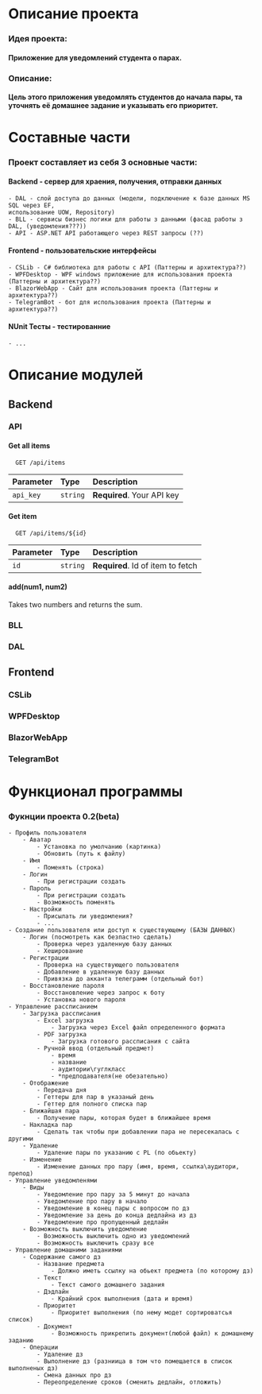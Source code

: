 # Описание проекта

### **Идея проекта:**
#### Приложение для уведомлений студента о парах.

### **Описание:**
#### Цель этого приложения уведомлять студентов до начала пары, та уточнять её домашнее задание и указывать его приоритет.

# Составные части

### Проект составляет из себя 3 основные части:

#### Backend - сервер для храения, получения, отправки данных

	- DAL - слой доступа до данных (модели, подключение к базе данных MS SQL через EF,
	использование UOW, Repository)
    - BLL - сервисы бизнес логики для работы з данными (фасад работы з DAL, (уведомления???))
	- API - ASP.NET API работающего через REST запросы (??)  

#### Frontend - пользовательские интерфейсы

	- СSLib - С# библиотека для работы с API (Паттерны и архитектура??)
    - WPFDesktop - WPF windows приложение для использования проекта (Паттерны и архитектура??)
	- BlazorWebApp - Сайт для использования проекта (Паттерны и архитектура??)
	- TelegramBot - бот для использования проекта (Паттерны и архитектура??)

#### NUnit Тесты - тестированние
	- ...

# Описание модулей

## **Backend**

### API

#### Get all items

```http
  GET /api/items
```

| Parameter | Type     | Description                |
| :-------- | :------- | :------------------------- |
| `api_key` | `string` | **Required**. Your API key |

#### Get item

```http
  GET /api/items/${id}
```

| Parameter | Type     | Description                       |
| :-------- | :------- | :-------------------------------- |
| `id`      | `string` | **Required**. Id of item to fetch |

#### add(num1, num2)

Takes two numbers and returns the sum.


### BLL


### DAL


## **Frontend**



### СSLib


### WPFDesktop


### BlazorWebApp


### TelegramBot




# Функционал программы

### **Фукнции проекта** 0.2(beta)
	- Профиль пользователя
		- Аватар
			- Установка по умолчанию (картинка)
			- Обновить (путь к файлу)
		- Имя
			- Поменять (строка)
		- Логин
			- При регистрации создать
		- Пароль
			- При регистрации создать
			- Возможность поменять
		- Настройки
			- Присылать ли уведомления?
			- ...
	- Создание пользователя или доступ к существующему (БАЗЫ ДАННЫХ)
		- Логин (посмотреть как безпастно сделать)
			- Проверка через удаленную базу данных
			- Хеширование
		- Регистрации
			- Проверка на существующего пользователя
			- Добавление в удаленную базу данных
			- Привязка до акканта телеграмм (отдельный бот)
		- Восстановление пароля
			- Восстановление через запрос к боту
			- Установка нового пароля
	- Управление рассписанием
		- Загрузка рассписания
			- Excel загрузка
				- Загрузка через Excel файл определенного формата
			- PDF загрузка
				- Загрузка готового рассписания с сайта
			- Ручной ввод (отдельный предмет)
				- время
				- название
				- аудитории\гуглкласс
				- *предподавателя(не обезательно)
		- Отображение
			- Передача дня
			- Геттеры для пар в указаный день
			- Геттер для полного списка пар
		- Ближайшая пара
			- Получение пары, которая будет в ближайшее время
		- Накладка пар
			- Сделать так чтобы при добавлении пара не пересекалась с другими
		- Удаление
			- Удаление пары по указанию с PL (по обьекту)
		- Изменение
			- Изменение данных про пару (имя, время, ссылка\аудитори, препод)
	- Управление уведомленями
		- Виды
			- Уведомление про пару за 5 минут до начала
			- Уведомление про пару в начало
			- Уведомление в конец пары с вопросом по дз
			- Уведомление за день до конца дедлайна из дз
			- Уведомление про пропущенный дедлайн
		- Возможность выключить уведомление
			- Возможность выключить одно из уведомлений
			- Возможность выключить сразу все
	- Управление домашними заданиями
		- Содержание самого дз
			- Название предмета
				- Должно иметь ссылку на обьект предмета (по которому дз)
			- Текст
				- Текст самого домашнего задания
			- Дэдлайн
				- Крайний срок выполнения (дата и время)
			- Приоритет
				- Приоритет выполнения (по нему модет сортироватсья список)
			- Документ
				- Возможность прикрепить документ(любой файл) к домашнему заданию
		- Операции
			- Удаление дз
			- Выполнение дз (разниица в том что помещается в список выполненых дз)
			- Смена данных про дз
			- Переопределение сроков (сменить дедлайн, отложить)


